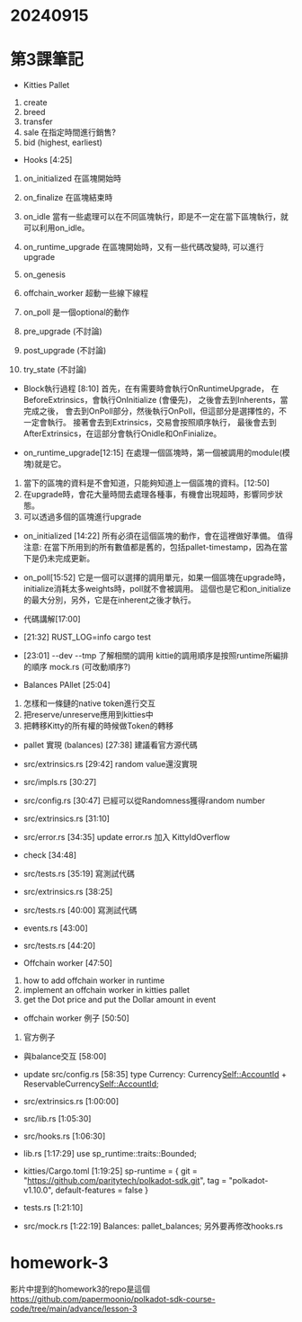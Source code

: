 # 20240915
# 第3課筆記
* Kitties Pallet
1. create
2. breed
3. transfer
4. sale
在指定時間進行銷售?
5. bid (highest, earliest)

* Hooks [4:25]
1. on_initialized
在區塊開始時
2. on_finalize
在區塊結束時
3. on_idle
當有一些處理可以在不同區塊執行，即是不一定在當下區塊執行，就可以利用on_idle。
4. on_runtime_upgrade
在區塊開始時，又有一些代碼改變時, 可以進行upgrade
5. on_genesis

6. offchain_worker
超動一些線下線程
7. on_poll
是一個optional的動作
8. pre_upgrade (不討論)
9. post_upgrade (不討論)
10. try_state (不討論)

* Block執行過程 [8:10]
首先，在有需要時會執行OnRuntimeUpgrade，
在BeforeExtrinsics，會執行OnInitialize (會優先)，
之後會去到Inherents，當完成之後，
會去到OnPoll部分，然後執行OnPoll，但這部分是選擇性的，不一定會執行。
接著會去到Extrinsics，交易會按照順序執行，
最後會去到AfterExtrinsics，在這部分會執行Onidle和OnFinialize。

* on_runtime_upgrade[12:15]
在處理一個區塊時，第一個被調用的module(模塊)就是它。
1. 當下的區塊的資料是不會知道，只能夠知道上一個區塊的資料。[12:50]
2. 在upgrade時，會花大量時間去處理各種事，有機會出現超時，影響同步狀態。
3. 可以透過多個的區塊進行upgrade

* on_initialized [14:22]
所有必須在這個區塊的動作，會在這裡做好準備。
值得注意: 在當下所用到的所有數值都是舊的，包括pallet-timestamp，因為在當下是仍未完成更新。

* on_poll[15:52]
它是一個可以選擇的調用單元，如果一個區塊在upgrade時，initialize消耗太多weights時，poll就不會被調用。
這個也是它和on_initialize的最大分別，另外，它是在inherent之後才執行。

* 代碼講解[17:00]

* [21:32]
RUST_LOG=info cargo test

* [23:01]
--dev --tmp
了解相關的調用
kittie的調用順序是按照runtime所編排的順序
mock.rs (可改動順序?)

* Balances PAllet [25:04]
1. 怎樣和一條鏈的native token進行交互
2. 把reserve/unreserve應用到kitties中
3. 把轉移Kitty的所有權的時候做Token的轉移

* pallet 實現 (balances) [27:38]
 建議看官方源代碼

* src/extrinsics.rs [29:42]
random value還沒實現

* src/impls.rs [30:27]

* src/config.rs [30:47]
已經可以從Randomness獲得random number

* src/extrinsics.rs [31:10]

* src/error.rs [34:35]
update error.rs
加入 KittyIdOverflow

* check [34:48]

* src/tests.rs [35:19]
寫測試代碼

* src/extrinsics.rs [38:25]

* src/tests.rs [40:00]
寫測試代碼

* events.rs [43:00]

* src/tests.rs [44:20]

* Offchain worker [47:50]
1. how to add offchain worker in runtime
2. implement an offchain worker in kitties pallet
3. get the Dot price and put the Dollar amount in event

* offchain worker 例子 [50:50]
1. 官方例子

* 與balance交互 [58:00]

* update src/config.rs [58:35]
type Currency: Currency<Self::AccountId> + ReservableCurrency<Self::AccountId>;

* src/extrinsics.rs [1:00:00]

* src/lib.rs [1:05:30]

* src/hooks.rs [1:06:30]

* lib.rs [1:17:29]
use sp_runtime::traits::Bounded;

* kitties/Cargo.toml [1:19:25]
sp-runtime = { git = "https://github.com/paritytech/polkadot-sdk.git", tag = "polkadot-v1.10.0", default-features = false  }

* tests.rs [1:21:10]

* src/mock.rs [1:22:19]
Balances: pallet_balances;
另外要再修改hooks.rs


# homework-3
影片中提到的homework3的repo是這個
https://github.com/papermoonio/polkadot-sdk-course-code/tree/main/advance/lesson-3